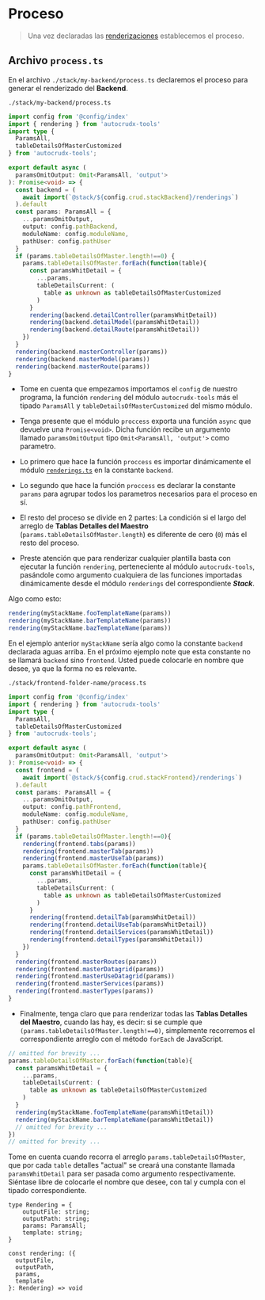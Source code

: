 # Proceso

>Una vez declaradas las [renderizaciones](./renderings.html) establecemos el proceso.

## Archivo `process.ts`

En el archivo `./stack/my-backend/process.ts` declaremos el proceso para generar el renderizado del **Backend**.


`./stack/my-backend/process.ts`
```ts
import config from '@config/index'
import { rendering } from 'autocrudx-tools'
import type {
  ParamsAll,
  tableDetailsOfMasterCustomized
} from 'autocrudx-tools';

export default async (
  paramsOmitOutput: Omit<ParamsAll, 'output'>
): Promise<void> => {
  const backend = (
    await import(`@stack/${config.crud.stackBackend}/renderings`)
  ).default
  const params: ParamsAll = {
    ...paramsOmitOutput,
    output: config.pathBackend,
    moduleName: config.moduleName,
    pathUser: config.pathUser
  }
  if (params.tableDetailsOfMaster.length!==0) {
    params.tableDetailsOfMaster.forEach(function(table){
      const paramsWhitDetail = {
        ...params,
        tableDetailsCurrent: (
          table as unknown as tableDetailsOfMasterCustomized
        )
      }
      rendering(backend.detailController(paramsWhitDetail))
      rendering(backend.detailModel(paramsWhitDetail))
      rendering(backend.detailRoute(paramsWhitDetail))
    })
  }
  rendering(backend.masterController(params))
  rendering(backend.masterModel(params))
  rendering(backend.masterRoute(params))
}
```

- Tome en cuenta que empezamos importamos el `config` de nuestro programa, la función `rendering` del módulo `autocrudx-tools` más el tipado `ParamsAll` y `tableDetailsOfMasterCustomized` del mismo módulo.

- Tenga presente que el módulo `proccess` exporta una función `async` que devuelve una `Promise<void>`. Dicha función recibe un argumento llamado `paramsOmitOutput` tipo `Omit<ParamsAll, 'output'>` como parametro.

- Lo primero que hace la función `proccess` es importar dinámicamente el módulo [`renderings.ts`](./renderings.html) en la constante `backend`.

- Lo segundo que hace la función `proccess` es declarar la constante `params` para agrupar todos los parametros necesarios para el proceso en sí.

- El resto del proceso se divide en 2 partes: La condición si el largo del arreglo de **Tablas Detalles del Maestro** (`params.tableDetailsOfMaster.length`) es diferente de cero (`0`) más el resto del proceso.

- Preste atención que para renderizar cualquier plantilla basta con ejecutar la función `rendering`, perteneciente al módulo `autocrudx-tools`, pasándole como argumento cualquiera de las funciones importadas dinámicamente desde el módulo `renderings` del correspondiente **_Stack_**.

Algo como esto:

```ts
rendering(myStackName.fooTemplateName(params))
rendering(myStackName.barTemplateName(params))
rendering(myStackName.bazTemplateName(params))
```

En el ejemplo anterior `myStackName` sería algo como la constante `backend` declarada aguas arriba. En el próximo ejemplo note que esta constante no se llamará `backend` sino `frontend`. Usted puede colocarle en nombre que desee, ya que la forma no es relevante.


`./stack/frontend-folder-name/process.ts`
```ts
import config from '@config/index'
import { rendering } from 'autocrudx-tools'
import type {
  ParamsAll,
  tableDetailsOfMasterCustomized
} from 'autocrudx-tools';

export default async (
  paramsOmitOutput: Omit<ParamsAll, 'output'>
): Promise<void> => {
  const frontend = (
    await import(`@stack/${config.crud.stackFrontend}/renderings`)
  ).default
  const params: ParamsAll = {
    ...paramsOmitOutput,
    output: config.pathFrontend,
    moduleName: config.moduleName,
    pathUser: config.pathUser
  }
  if (params.tableDetailsOfMaster.length!==0){
    rendering(frontend.tabs(params))
    rendering(frontend.masterTab(params))
    rendering(frontend.masterUseTab(params))
    params.tableDetailsOfMaster.forEach(function(table){
      const paramsWhitDetail = {
        ...params,
        tableDetailsCurrent: (
          table as unknown as tableDetailsOfMasterCustomized
        )
      }     
      rendering(frontend.detailTab(paramsWhitDetail))
      rendering(frontend.detailUseTab(paramsWhitDetail))      
      rendering(frontend.detailServices(paramsWhitDetail))
      rendering(frontend.detailTypes(paramsWhitDetail))      
    })
  } 
  rendering(frontend.masterRoutes(params))
  rendering(frontend.masterDatagrid(params))
  rendering(frontend.masterUseDatagrid(params))
  rendering(frontend.masterServices(params))
  rendering(frontend.masterTypes(params))
}
```

- Finalmente, tenga claro que para renderizar todas las **Tablas Detalles del Maestro**, cuando las hay, es decir: si se cumple que  `(params.tableDetailsOfMaster.length!==0)`, simplemente recorremos el correspondiente arreglo con el método `forEach` de JavaScript.

```ts
// omitted for brevity ...
params.tableDetailsOfMaster.forEach(function(table){
  const paramsWhitDetail = {
    ...params,
    tableDetailsCurrent: (
      table as unknown as tableDetailsOfMasterCustomized
    )
  }
  rendering(myStackName.fooTemplateName(paramsWhitDetail))
  rendering(myStackName.barTemplateName(paramsWhitDetail))
  // omitted for brevity ...     
})
// omitted for brevity ...
```

Tome en cuenta cuando recorra el arreglo `params.tableDetailsOfMaster`, que por cada `table` detalles "actual" se creará una constante llamada `paramsWhitDetail` para ser pasada como argumento respectivamente. Siéntase libre de colocarle el nombre que desee, con tal y cumpla con el tipado correspondiente.

```ts{8,9,10,11,12,13}
type Rendering = {
    outputFile: string;
    outputPath: string;
    params: ParamsAll;
    template: string;
}

const rendering: ({
  outputFile,
  outputPath,
  params,
  template
}: Rendering) => void
```

